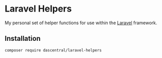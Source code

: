 # Laravel Helpers

My personal set of helper functions for use within the [Laravel](https://laravel.com/) framework.

## Installation

```
composer require dascentral/laravel-helpers
```

